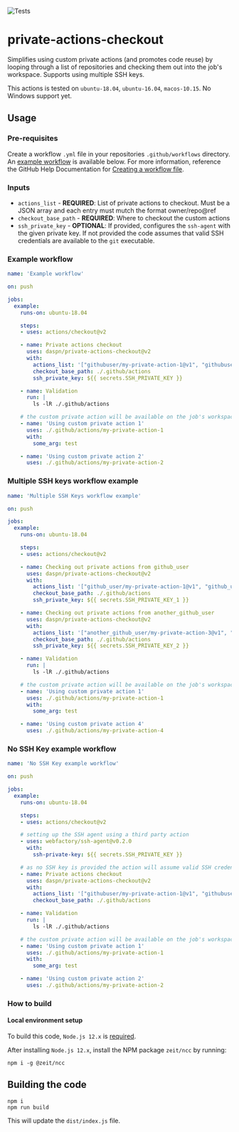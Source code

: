 ![Tests](https://github.com/daspn/private-actions-checkout/workflows/Tests/badge.svg)

# private-actions-checkout

Simplifies using custom private actions (and promotes code reuse) by looping through a list of repositories and checking them out into the job's workspace. Supports using multiple SSH keys.

This actions is tested on `ubuntu-18.04`, `ubuntu-16.04`, `macos-10.15`. No Windows support yet.

## Usage

### Pre-requisites
Create a workflow `.yml` file in your repositories `.github/workflows` directory. An [example workflow](#example-workflow) is available below. For more information, reference the GitHub Help Documentation for [Creating a workflow file](https://help.github.com/en/articles/configuring-a-workflow#creating-a-workflow-file).

### Inputs

* `actions_list` - **REQUIRED**: List of private actions to checkout. Must be a JSON array and each entry must mutch the format owner/repo@ref
* `checkout_base_path` - **REQUIRED**: Where to checkout the custom actions
* `ssh_private_key` - **OPTIONAL**: If provided, configures the `ssh-agent` with the given private key. If not provided the code assumes that valid SSH credentials are available to the `git` executable.

### Example workflow

```yaml
name: 'Example workflow'

on: push

jobs:
  example:
    runs-on: ubuntu-18.04

    steps:
    - uses: actions/checkout@v2

    - name: Private actions checkout
      uses: daspn/private-actions-checkout@v2
      with:
        actions_list: '["githubuser/my-private-action-1@v1", "githubuser/my-private-action-2@v1"]'
        checkout_base_path: ./.github/actions
        ssh_private_key: ${{ secrets.SSH_PRIVATE_KEY }}

    - name: Validation
      run: |
        ls -lR ./.github/actions

    # the custom private action will be available on the job's workspace
    - name: 'Using custom private action 1'
      uses: ./.github/actions/my-private-action-1
      with:
        some_arg: test

    - name: 'Using custom private action 2'
      uses: ./.github/actions/my-private-action-2
```

### Multiple SSH keys workflow example

```yaml
name: 'Multiple SSH Keys workflow example'

on: push

jobs:
  example:
    runs-on: ubuntu-18.04

    steps:
    - uses: actions/checkout@v2

    - name: Checking out private actions from github_user
      uses: daspn/private-actions-checkout@v2
      with:
        actions_list: '["github_user/my-private-action-1@v1", "github_user/my-private-action-2@v1"]'
        checkout_base_path: ./.github/actions
        ssh_private_key: ${{ secrets.SSH_PRIVATE_KEY_1 }}

    - name: Checking out private actions from another_github_user
      uses: daspn/private-actions-checkout@v2
      with:
        actions_list: '["another_github_user/my-private-action-3@v1", "another_github_user/my-private-action-4@v1"]'
        checkout_base_path: ./.github/actions
        ssh_private_key: ${{ secrets.SSH_PRIVATE_KEY_2 }}

    - name: Validation
      run: |
        ls -lR ./.github/actions

    # the custom private action will be available on the job's workspace
    - name: 'Using custom private action 1'
      uses: ./.github/actions/my-private-action-1
      with:
        some_arg: test

    - name: 'Using custom private action 4'
      uses: ./.github/actions/my-private-action-4
```

### No SSH Key example workflow

```yaml
name: 'No SSH Key example workflow'

on: push

jobs:
  example:
    runs-on: ubuntu-18.04

    steps:
    - uses: actions/checkout@v2

    # setting up the SSH agent using a third party action
    - uses: webfactory/ssh-agent@v0.2.0
      with:
        ssh-private-key: ${{ secrets.SSH_PRIVATE_KEY }}

    # as no SSH key is provided the action will assume valid SSH credentials are available
    - name: Private actions checkout
      uses: daspn/private-actions-checkout@v2
      with:
        actions_list: '["githubuser/my-private-action-1@v1", "githubuser/my-private-action-2@v1"]'
        checkout_base_path: ./.github/actions

    - name: Validation
      run: |
        ls -lR ./.github/actions

    # the custom private action will be available on the job's workspace
    - name: 'Using custom private action 1'
      uses: ./.github/actions/my-private-action-1
      with:
        some_arg: test

    - name: 'Using custom private action 2'
      uses: ./.github/actions/my-private-action-2
```

### How to build

#### Local environment setup

To build this code, `Node.js 12.x` is [required](https://nodejs.org/en/download/current/).

After installing `Node.js 12.x`, install the NPM package `zeit/ncc` by running:

```shell
npm i -g @zeit/ncc
```

## Building the code

```shell
npm i
npm run build
```

This will update the `dist/index.js` file.
